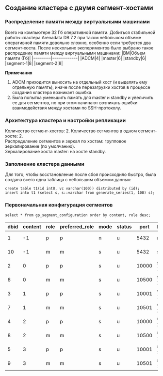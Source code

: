 ## Создание кластера с двумя сегмент-хостами ##   

### Распределение памяти между виртуальными машинами ###   
Всего на компьютере 32 Гб оперативной памяти. Добиться стабильной работы кластера Arenadata DB 7.2 при таком небольшом объеме оперативной памяти довольно сложно, особенно если требуется два сегмент-хоста.
После нескольких экспериментов было выбрано такое распредение памяти между виртуальными машинами:
|ВМ|Объем памяти (Гб)|
|---------|-------------|
|ADCM|4|
|master|6|
|standby|6|
|segment-1|8|
|segment-2|8|
   
**Примечания**   
1. ADCM приходится выносить на отдельный хост (и выделять ему отдельную память), иначе после перезагрузки хостов в процессе создания кластера возникает ошибка.   
2. Была попытка уменьшить память для master и standby и увеличить ее для сегментов, но при этом начинают возникать ошибки взаимодействия между хостами по SSH-протоколу.   

### Архитектура кластера и настройки репликации ###
Количество сегмент-хостов: 2.
Количество сегментов в одном сегмент-хосте: 2.   
Распределение сегментов и зеркал по хостам: групповое зеркалирование (по умолчанию).   
Зеркалирование хоста master: на хосте standby.   
   
### Заполнение кластера данными ###   
Для того, чтобы восстановление после сбоя происходило быстро, была создана всего одна таблица с небольшим объемом данных:   
```
create table t1(id int8, vc varchar(100)) distributed by (id);
insert into t1 (select s, s::varchar from generate_series(1, 100) s);
```
   
### Первоначальная конфигурация сегментов ###   
```
select * from gp_segment_configuration order by content, role desc;
```
|dbid|content|role|preferred_role|mode|status|port|hostname|address|datadir|
|----|-------|----|--------------|----|------|----|--------|-------|-------|
|1|-1|p|p|n|u|5432|master|master|/data1/master/gpseg-1|
|10|-1|m|m|s|u|5432|standby|standby|/data1/master/gpseg-1|
|2|0|p|p|s|u|10000|segment-1|segment-1|/data1/primary/gpseg0|
|6|0|m|m|s|u|10500|segment-2|segment-2|/data1/mirror/gpseg0|
|3|1|p|p|s|u|10001|segment-1|segment-1|/data1/primary/gpseg1|
|7|1|m|m|s|u|10501|segment-2|segment-2|/data1/mirror/gpseg1|
|4|2|p|p|s|u|10000|segment-2|segment-2|/data1/primary/gpseg2|
|8|2|m|m|s|u|10500|segment-1|segment-1|/data1/mirror/gpseg2|
|5|3|p|p|s|u|10001|segment-2|segment-2|/data1/primary/gpseg3|
|9|3|m|m|s|u|10501|segment-1|segment-1|/data1/mirror/gpseg3|


